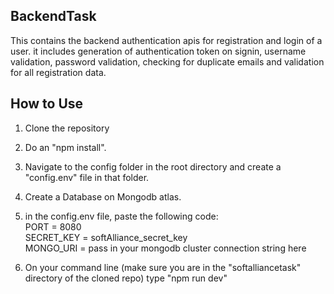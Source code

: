 ## BackendTask
This contains the backend authentication apis for registration and login of a user.
it includes generation of authentication  token on signin, username validation, password validation, 
checking for duplicate emails and validation for all registration data.

## How to Use
1. Clone the repository
2. Do an "npm install".
3. Navigate to the config folder in the root directory and create a "config.env" file in that folder.
4. Create a Database on Mongodb atlas.
5. in the config.env file, paste the following code:<br />
PORT = 8080<br />
SECRET_KEY = softAlliance_secret_key<br />
MONGO_URI = pass in your mongodb cluster connection string here

6. On your command line (make sure you are in the "softalliancetask" directory of the cloned repo) type "npm run dev"





